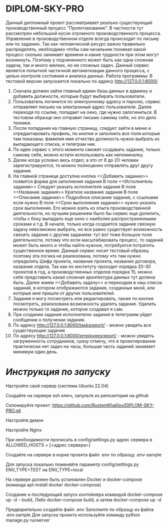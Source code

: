 # DIPLOM-SKY-PRO
Данный дипломный проект рассматривает реально существующий производственный процесс "Проектирование". В частности тут 
рассмотрен небольшой кусок огромного производственного процесса.
Управление в производственном отделе всегда происходит по письму или по заданию. Так как человеческий ресурс важно 
правильно распределять, необходимо чтобы сам начальник понимал какой процесс сколько занимает времени и какие трудности 
при этом могут возникнуть. Поэтому у подчиненного может быть как одна сложная задача, так и много мелких, но
не сложных задач.
Данный сервис является попыткой частичной автоматизации данного процесса, с целью контроля состояния и анализа данных.
Работа программы:
В тестовой версии запускается локально по адресу http://127.0.0.1:8000/
1. Сначала должен зайти главный админ базы данных в админку и добавить должности, которые будут выбирать пользователи.
2. Пользователь логинится по электронному адресу и паролю, сервис отправляет письмо на электронный адрес пользователя.
Далее переходя по ссылке, попадает на окно, где нужно залогиниться. В тестовом образце оно отправит письмо самому себе, 
но это дело техники.
3. После попадания на главную страницу, следует зайти в меню и отредактировать профиль, по кнопке и заполнить все поля
которые там показаны: фамилия имя отчество должность нужно выбрать из выпадающего списка, и телеграм ник.
4. По идее сервис с этого момента сможет создавать задания, только самому себе, можно кстати использовать как напоминалку. 
5. Далее когда условно весь отдел, а это от 8 до 20 человек зарегистрируются, то можно полноценно отправлять друг другу задания.
6. На главной странице доступна кнопка <<Добавить задание>> появится форма для заполнения задания
  В поле <<Исполнитель задания>> Следует указать исполнителя задания
  В поле <<Название задания>> Краткое название задания
  В поле <<Описание задания>> Подробное описание задания, с ссылками если нужно
  В поле <<Срок выполнения задания>> нужно указать срок выполнения. Его можно взять  из опыта производственной деятельности,
  но лучшим решением было бы сервис еще допилить, чтобы с боку выпадало еще окно с наиболее распространенными сроками и т.д.
  В начале, только когда создается задание связную задачу невозможно выбрать, но все равно существует возможность связать
  задание с другим заданием: тут вот тоже большое поле деятельности, потому что если масштабировать процесс, то заданий
  может быть много и чтобы найти нужное, потребуется потратить существенное время. Данный сервис носит тестовый образец
  поэтому эта логика не реализована, потому что там нужно определить Шифр проекта, название проекта, название договора, 
  название отдела. Так как по институту проходит порядка 20-30 проектов в год, а производственных отделов порядка 15, можно
  себе представить какая сложная архитектура данных тут должна быть. Далее жмем <<Добавить задачу>> и переходим в наш список заданий, 
  в котором отображаются задания, созданные мной, или которые мне пришли от других пользователей.
7. Задания я могу посмотреть или редактировать, также по кнопке посмотреть, реализована возможность удалить задание. Удалить
   можно только то задание, которое создавал я сам.
8. При создании задания исполнителю задания в телеграмм уйдет сообщении о получении задания.
9. По адресу http://127.0.0.1:8000/tasksreport/  - можно увидеть все существующие задания
10. По адресу http://127.0.0.1:8000/employeesreport/ - можно увидеть загруженность сотрудников, сразу отмечу, что в проектировании
  практически нет задач на часы, большая часть заданий занимает минимум один день.
 
# **_Инструкция по запуску_**
Настройте свой сервер (система Ubuntu 22.04)

Создайте на сервере ssh ключ, запульте из репозитория на github

Склонируйте проект: https://github.com/RustemKhalilov/DIPLOM-SKY-PRO.git

Настройте демон

Настройте Nginx

При необходимости прописать в config/settings.py адрес сервера в ALLOWED_HOSTS = [<адрес сервера>]

Создайте на сервере в корне проекта файл .env по образцу .env-sample

Для запуска локально поменяйте параметр config/settings.py ENV_TYPE=TEST на  ENV_TYPE=local

На сервере должен быть установлен Docker и docker-compose (команда apt-install docker docker-compose)

Создание и последующий запуск контейнера командой docker-compose up -d --build, Либо docker-compose build, а затем docker-compose up -d

Предварительно создайте файл .env
Заполните по образцу из файла .env.sample
Для запуска проекта используйте команду
python manage.py runserver 

  
